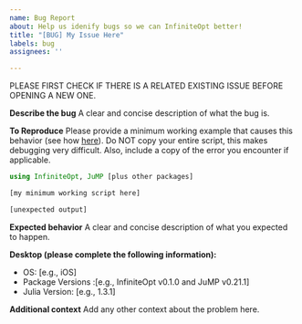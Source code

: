 ```yaml
---
name: Bug Report
about: Help us idenify bugs so we can InfiniteOpt better!
title: "[BUG] My Issue Here"
labels: bug
assignees: ''

---
```


PLEASE FIRST CHECK IF THERE IS A RELATED EXISTING ISSUE BEFORE OPENING A NEW ONE.

**Describe the bug**
A clear and concise description of what the bug is. 

**To Reproduce**
Please provide a minimum working example that causes this behavior (see how [here](https://discourse.julialang.org/t/psa-make-it-easier-to-help-you/14757)). Do NOT copy your entire script, this makes debugging very difficult. Also, include a copy of the error you encounter if applicable. 
```julia
using InfiniteOpt, JuMP [plus other packages]

[my minimum working script here]
```
```julia 
[unexpected output]
```

**Expected behavior**
A clear and concise description of what you expected to happen.

**Desktop (please complete the following information):**
 - OS: [e.g., iOS]
 - Package Versions :[e.g., InfiniteOpt v0.1.0 and JuMP v0.21.1]
 - Julia Version: [e.g., 1.3.1]

**Additional context**
Add any other context about the problem here.
